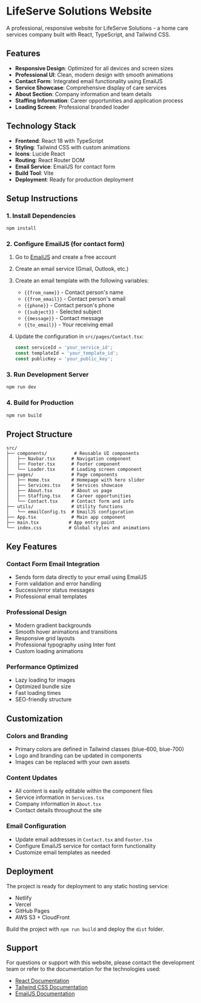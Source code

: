 # LifeServe Solutions Website

A professional, responsive website for LifeServe Solutions - a home care services company built with React, TypeScript, and Tailwind CSS.

## Features

- **Responsive Design**: Optimized for all devices and screen sizes
- **Professional UI**: Clean, modern design with smooth animations
- **Contact Form**: Integrated email functionality using EmailJS
- **Service Showcase**: Comprehensive display of care services
- **About Section**: Company information and team details
- **Staffing Information**: Career opportunities and application process
- **Loading Screen**: Professional branded loader

## Technology Stack

- **Frontend**: React 18 with TypeScript
- **Styling**: Tailwind CSS with custom animations
- **Icons**: Lucide React
- **Routing**: React Router DOM
- **Email Service**: EmailJS for contact form
- **Build Tool**: Vite
- **Deployment**: Ready for production deployment

## Setup Instructions

### 1. Install Dependencies
```bash
npm install
```

### 2. Configure EmailJS (for contact form)

1. Go to [EmailJS](https://www.emailjs.com/) and create a free account
2. Create an email service (Gmail, Outlook, etc.)
3. Create an email template with the following variables:
   - `{{from_name}}` - Contact person's name
   - `{{from_email}}` - Contact person's email
   - `{{phone}}` - Contact person's phone
   - `{{subject}}` - Selected subject
   - `{{message}}` - Contact message
   - `{{to_email}}` - Your receiving email

4. Update the configuration in `src/pages/Contact.tsx`:
   ```typescript
   const serviceId = 'your_service_id';
   const templateId = 'your_template_id';
   const publicKey = 'your_public_key';
   ```

### 3. Run Development Server
```bash
npm run dev
```

### 4. Build for Production
```bash
npm run build
```

## Project Structure

```
src/
├── components/          # Reusable UI components
│   ├── Navbar.tsx      # Navigation component
│   ├── Footer.tsx      # Footer component
│   └── Loader.tsx      # Loading screen component
├── pages/              # Page components
│   ├── Home.tsx        # Homepage with hero slider
│   ├── Services.tsx    # Services showcase
│   ├── About.tsx       # About us page
│   ├── Staffing.tsx    # Career opportunities
│   └── Contact.tsx     # Contact form and info
├── utils/              # Utility functions
│   └── emailConfig.ts  # EmailJS configuration
├── App.tsx             # Main app component
├── main.tsx           # App entry point
└── index.css          # Global styles and animations
```

## Key Features

### Contact Form Email Integration
- Sends form data directly to your email using EmailJS
- Form validation and error handling
- Success/error status messages
- Professional email templates

### Professional Design
- Modern gradient backgrounds
- Smooth hover animations and transitions
- Responsive grid layouts
- Professional typography using Inter font
- Custom loading animations

### Performance Optimized
- Lazy loading for images
- Optimized bundle size
- Fast loading times
- SEO-friendly structure

## Customization

### Colors and Branding
- Primary colors are defined in Tailwind classes (blue-600, blue-700)
- Logo and branding can be updated in components
- Images can be replaced with your own assets

### Content Updates
- All content is easily editable within the component files
- Service information in `Services.tsx`
- Company information in `About.tsx`
- Contact details throughout the site

### Email Configuration
- Update email addresses in `Contact.tsx` and `Footer.tsx`
- Configure EmailJS service for contact form functionality
- Customize email templates as needed

## Deployment

The project is ready for deployment to any static hosting service:
- Netlify
- Vercel
- GitHub Pages
- AWS S3 + CloudFront

Build the project with `npm run build` and deploy the `dist` folder.

## Support

For questions or support with this website, please contact the development team or refer to the documentation for the technologies used:
- [React Documentation](https://reactjs.org/docs)
- [Tailwind CSS Documentation](https://tailwindcss.com/docs)
- [EmailJS Documentation](https://www.emailjs.com/docs)